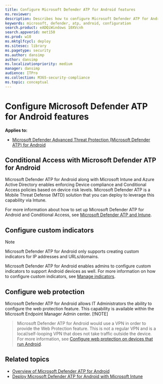 ```yaml
---
title: Configure Microsoft Defender ATP for Android features
ms.reviewer:
description: Describes how to configure Microsoft Defender ATP for Android 
keywords: microsoft, defender, atp, android, configuration
search.product: eADQiWindows 10XVcnh
search.appverid: met150
ms.prod: w10
ms.mktglfcycl: deploy
ms.sitesec: library
ms.pagetype: security
ms.author: dansimp
author: dansimp
ms.localizationpriority: medium
manager: dansimp
audience: ITPro
ms.collection: M365-security-compliance
ms.topic: conceptual
---
```


# Configure Microsoft Defender ATP for Android features
**Applies to:**

- [Microsoft Defender Advanced Threat Protection (Microsoft Defender ATP) for Android](microsoft-defender-atp-android.md)

## Conditional Access with Microsoft Defender ATP for Android  
Microsoft Defender ATP for Android along with Microsoft Intune and Azure Active
Directory enables enforcing Device compliance and Conditional Access policies
based on device risk levels. Microsoft Defender ATP is a Mobile Threat Defense
(MTD) solution that you can deploy to leverage this capability via Intune.

For more information about how to set up Microsoft Defender ATP for Android and Conditional Access, see [Microsoft Defender ATP and
Intune](https://docs.microsoft.com/mem/intune/protect/advanced-threat-protection).


## Configure custom indicators  

>[!NOTE]
> Microsoft Defender ATP for Android only supports creating custom indicators for IP addresses and URLs/domains.

Microsoft Defender ATP for Android enables admins to configure custom indicators to support Android devices as well. For more information on how to configure custom indicators, see [Manage indicators](manage-indicators.md).

## Configure web protection
Microsoft Defender ATP for Android allows IT Administrators the ability to configure the web protection feature. This capability is available within the Microsoft Endpoint Manager Admin center.
[!NOTE]
> Microsoft Defender ATP for Android would use a VPN in order to provide the Web Protection feature. This is not a regular VPN and is a local/self-looping VPN that does not take traffic outside the device. 
For more information, see [Configure web protection on devices that run Android](https://docs.microsoft.com/mem/intune/protect/advanced-threat-protection-manage-android).


## Related topics
- [Overview of Microsoft Defender ATP for Android](microsoft-defender-atp-android.md)
- [Deploy Microsoft Defender ATP for Android with Microsoft Intune](android-intune.md)
